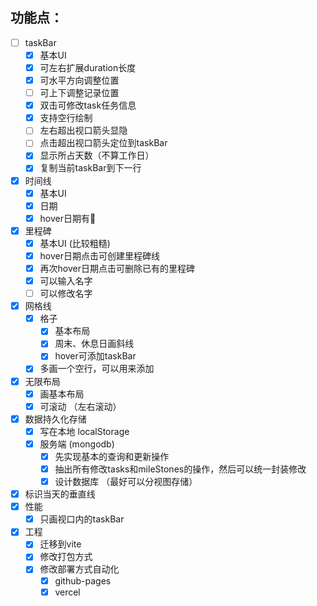 ## 功能点：

- [ ]  taskBar
    - [x]  基本UI
    - [x]  可左右扩展duration长度
    - [x]  可水平方向调整位置
    - [ ]  可上下调整记录位置
    - [x]  双击可修改task任务信息
    - [x]  支持空行绘制
    - [ ]  左右超出视口箭头显隐
    - [ ]  点击超出视口箭头定位到taskBar
    - [x]  显示所占天数（不算工作日）
    - [x]  复制当前taskBar到下一行
- [x]  时间线
    - [x]  基本UI
    - [x]  日期
    - [x]  hover日期有🚩
- [x]  里程碑
    - [x]  基本UI (比较粗糙)
    - [x]  hover日期点击可创建里程碑线
    - [x]  再次hover日期点击可删除已有的里程碑
    - [x]  可以输入名字
    - [ ]  可以修改名字
- [x]  网格线
    - [x]  格子
        - [x]  基本布局
        - [x]  周末、休息日画斜线
        - [x]  hover可添加taskBar
    - [x]  多画一个空行，可以用来添加
- [x]  无限布局
    - [x]  画基本布局
    - [x]  可滚动 （左右滚动）
- [x]  数据持久化存储
    - [x]  写在本地 localStorage
    - [x]  服务端 (mongodb)
        - [x]  先实现基本的查询和更新操作
        - [x]  抽出所有修改tasks和mileStones的操作，然后可以统一封装修改
        - [x]  设计数据库 （最好可以分视图存储）
- [x]  标识当天的垂直线
- [x]  性能
    - [x]  只画视口内的taskBar
- [x]  工程
    - [x]  迁移到vite
    - [x]  修改打包方式
    - [x]  修改部署方式自动化
        - [x]  github-pages
        - [x]  vercel